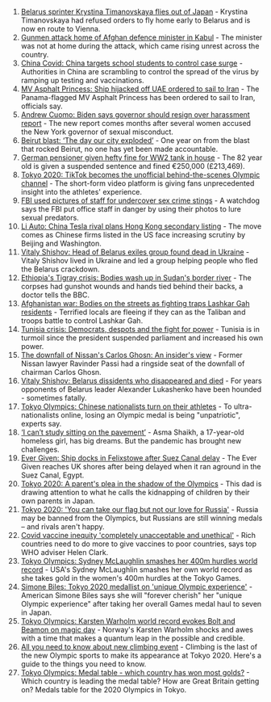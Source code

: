 1. [Belarus sprinter Krystina Timanovskaya flies out of Japan](https://www.bbc.co.uk/news/world-europe-58081254) - Krystina Timanovskaya had refused orders to fly home early to Belarus and is now en route to Vienna.
2. [Gunmen attack home of Afghan defence minister in Kabul](https://www.bbc.co.uk/news/world-asia-58081253) - The minister was not at home during the attack, which came rising unrest across the country.
3. [China Covid: China targets school students to control case surge](https://www.bbc.co.uk/news/world-asia-china-58052902) - Authorities in China are scrambling to control the spread of the virus by ramping up testing and vaccinations.
4. [MV Asphalt Princess: Ship hijacked off UAE ordered to sail to Iran](https://www.bbc.co.uk/news/world-middle-east-58078506) - The Panama-flagged MV Asphalt Princess has been ordered to sail to Iran, officials say.
5. [Andrew Cuomo: Biden says governor should resign over harassment report](https://www.bbc.co.uk/news/world-us-canada-58077255) - The new report comes months after several women accused the New York governor of sexual misconduct.
6. [Beirut blast: ‘The day our city exploded’](https://www.bbc.co.uk/news/world-middle-east-58076999) - One year on from the blast that rocked Beirut, no one has yet been made accountable.
7. [German pensioner given hefty fine for WW2 tank in house](https://www.bbc.co.uk/news/world-europe-58077039) - The 82 year old is given a suspended sentence and fined €250,000 (£213,469).
8. [Tokyo 2020: TikTok becomes the unofficial behind-the-scenes Olympic channel](https://www.bbc.co.uk/news/world-australia-58053519) - The short-form video platform is giving fans unprecedented insight into the athletes' experience.
9. [FBI used pictures of staff for undercover sex crime stings](https://www.bbc.co.uk/news/world-us-canada-58077310) - A watchdog says the FBI put office staff in danger by using their photos to lure sexual predators.
10. [Li Auto: China Tesla rival plans Hong Kong secondary listing](https://www.bbc.co.uk/news/business-58081815) - The move comes as Chinese firms listed in the US face increasing scrutiny by Beijing and Washington.
11. [Vitaly Shishov: Head of Belarus exiles group found dead in Ukraine](https://www.bbc.co.uk/news/world-europe-58065313) - Vitaly Shishov lived in Ukraine and led a group helping people who fled the Belarus crackdown.
12. [Ethiopia's Tigray crisis: Bodies wash up in Sudan's border river](https://www.bbc.co.uk/news/world-africa-58077642) - The corpses had gunshot wounds and hands tied behind their backs, a doctor tells the BBC.
13. [Afghanistan war: Bodies on the streets as fighting traps Lashkar Gah residents](https://www.bbc.co.uk/news/world-asia-58074525) - Terrified locals are fleeing if they can as the Taliban and troops battle to control Lashkar Gah.
14. [Tunisia crisis: Democrats, despots and the fight for power](https://www.bbc.co.uk/news/world-africa-58071263) - Tunisia is in turmoil since the president suspended parliament and increased his own power.
15. [The downfall of Nissan's Carlos Ghosn: An insider's view](https://www.bbc.co.uk/news/business-58070929) - Former Nissan lawyer Ravinder Passi had a ringside seat of the downfall of chairman Carlos Ghosn.
16. [Vitaly Shishov: Belarus dissidents who disappeared and died](https://www.bbc.co.uk/news/world-europe-58079461) - For years opponents of Belarus leader Alexander Lukashenko have been hounded - sometimes fatally.
17. [Tokyo Olympics: Chinese nationalists turn on their athletes](https://www.bbc.co.uk/news/world-asia-china-58024068) - To ultra-nationalists online, losing an Olympic medal is being "unpatriotic", experts say.
18. [‘I can’t study sitting on the pavement’](https://www.bbc.co.uk/news/world-asia-india-58025055) - Asma Shaikh, a 17-year-old homeless girl, has big dreams. But the pandemic has brought new challenges.
19. [Ever Given: Ship docks in Felixstowe after Suez Canal delay](https://www.bbc.co.uk/news/uk-england-suffolk-58078730) - The Ever Given reaches UK shores after being delayed when it ran aground in the Suez Canal, Egypt.
20. [Tokyo 2020: A parent's plea in the shadow of the Olympics](https://www.bbc.co.uk/news/world-asia-58057432) - This dad is drawing attention to what he calls the kidnapping of children by their own parents in Japan.
21. [Tokyo 2020: 'You can take our flag but not our love for Russia'](https://www.bbc.co.uk/news/world-58063003) - Russia may be banned from the Olympics, but Russians are still winning medals – and rivals aren't happy.
22. [Covid vaccine inequity 'completely unacceptable and unethical'](https://www.bbc.co.uk/news/world-asia-58067686) - Rich countries need to do more to give vaccines to poor countries, says top WHO adviser Helen Clark.
23. [Tokyo Olympics: Sydney McLaughlin smashes her 400m hurdles world record](https://www.bbc.co.uk/sport/olympics/58082285) - USA's Sydney McLaughlin smashes her own world record as she takes gold in the women's 400m hurdles at the Tokyo Games.
24. [Simone Biles: Tokyo 2020 medallist on 'unique Olympic experience'](https://www.bbc.co.uk/sport/olympics/58081505) - American Simone Biles says she will "forever cherish" her "unique Olympic experience" after taking her overall Games medal haul to seven in Japan.
25. [Tokyo Olympics: Karsten Warholm world record evokes Bolt and Beamon on magic day](https://www.bbc.co.uk/sport/olympics/58076796) - Norway's Karsten Warholm shocks and awes with a time that makes a quantum leap in the possible and credible.
26. [All you need to know about new climbing event](https://www.bbc.co.uk/sport/olympics/57998157) - Climbing is the last of the new Olympic sports to make its appearance at Tokyo 2020. Here's a guide to the things you need to know.
27. [Tokyo Olympics: Medal table - which country has won most golds?](https://www.bbc.co.uk/sport/olympics/57836709) - Which country is leading the medal table? How are Great Britain getting on? Medals table for the 2020 Olympics in Tokyo.
